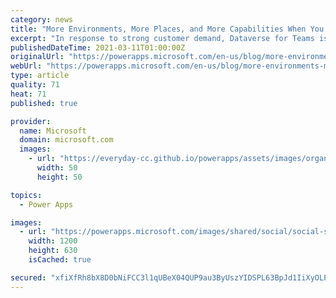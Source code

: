 ```yaml
---
category: news
title: "More Environments, More Places, and More Capabilities When You Need Them"
excerpt: "In response to strong customer demand, Dataverse for Teams is dramatically increasing the number of potential entitlements, making it available from more places, and has enabled an easy, in place upgrade to Dataverse."
publishedDateTime: 2021-03-11T01:00:00Z
originalUrl: "https://powerapps.microsoft.com/en-us/blog/more-environments-more-places-and-more-capabilities-when-you-need-them/"
webUrl: "https://powerapps.microsoft.com/en-us/blog/more-environments-more-places-and-more-capabilities-when-you-need-them/"
type: article
quality: 71
heat: 71
published: true

provider:
  name: Microsoft
  domain: microsoft.com
  images:
    - url: "https://everyday-cc.github.io/powerapps/assets/images/organizations/microsoft.com-50x50.jpg"
      width: 50
      height: 50

topics:
  - Power Apps

images:
  - url: "https://powerapps.microsoft.com/images/shared/social/social-share-post-ignite.png"
    width: 1200
    height: 630
    isCached: true

secured: "xfiXfRh8bX8D0bNiFCC3l1qUBeX04QUP9au3ByUszYIDSPL63BpJd1IiXyOLP4t9Z/Q3QOXLcgdSPRkYm17ttz9DOtWFvLxRELHZppbcIDoaAspJSKG5jwkYF+LJOWlKvILmo7EKdw6DkjpdQEbZPjiTEWl9gG0wqzriHVaaVi3/PDmTsa2dRCexYduyfBIDg8pz3vWtlTouZBXlrAZd3fJ96EBvc6NVN8EtgwK1Z8eQF61EAerdMoZaNbUgBh7tt5mRRsrUjC5mWofb8+IZ/a6qDV7vkq3RKEk16/3Bx7a+xD/QBVPm2dzUb8B0ujzFcwR1LZAkYGMrWJMwIBhpHwepMlh8UT7qieR45rfQYJU=;lLsmh+EztJm7EL2Udc7o9A=="
---
```


